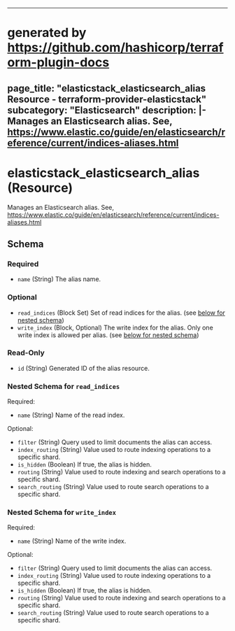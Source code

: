 
---
# generated by https://github.com/hashicorp/terraform-plugin-docs
page_title: "elasticstack_elasticsearch_alias Resource - terraform-provider-elasticstack"
subcategory: "Elasticsearch"
description: |-
  Manages an Elasticsearch alias. See, https://www.elastic.co/guide/en/elasticsearch/reference/current/indices-aliases.html
---

# elasticstack_elasticsearch_alias (Resource)

Manages an Elasticsearch alias. See, https://www.elastic.co/guide/en/elasticsearch/reference/current/indices-aliases.html



<!-- schema generated by tfplugindocs -->
## Schema

### Required

- `name` (String) The alias name.

### Optional

- `read_indices` (Block Set) Set of read indices for the alias. (see [below for nested schema](#nestedblock--read_indices))
- `write_index` (Block, Optional) The write index for the alias. Only one write index is allowed per alias. (see [below for nested schema](#nestedblock--write_index))

### Read-Only

- `id` (String) Generated ID of the alias resource.

<a id="nestedblock--read_indices"></a>
### Nested Schema for `read_indices`

Required:

- `name` (String) Name of the read index.

Optional:

- `filter` (String) Query used to limit documents the alias can access.
- `index_routing` (String) Value used to route indexing operations to a specific shard.
- `is_hidden` (Boolean) If true, the alias is hidden.
- `routing` (String) Value used to route indexing and search operations to a specific shard.
- `search_routing` (String) Value used to route search operations to a specific shard.


<a id="nestedblock--write_index"></a>
### Nested Schema for `write_index`

Required:

- `name` (String) Name of the write index.

Optional:

- `filter` (String) Query used to limit documents the alias can access.
- `index_routing` (String) Value used to route indexing operations to a specific shard.
- `is_hidden` (Boolean) If true, the alias is hidden.
- `routing` (String) Value used to route indexing and search operations to a specific shard.
- `search_routing` (String) Value used to route search operations to a specific shard.
